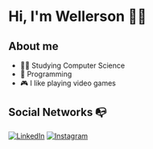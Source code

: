 # Hi, I'm Wellerson :man_technologist:

## About me
- 👨‍🎓 Studying Computer Science
- :blue_heart: Programming
- :video_game: I like playing video games

## Social Networks :mailbox_with_no_mail:

<a href="https://www.linkedin.com/in/wellersonprenholato/" target="_blank"><img src="https://img.shields.io/badge/LinkedIn-%230077B5.svg?&style=flat-square&logo=linkedin&logoColor=white" alt="LinkedIn"></a>
<a href="https://www.instagram.com/wellersonprenholato/" target="_blank"><img src="https://img.shields.io/badge/Instagram-%23E4405F.svg?&style=flat-square&logo=instagram&logoColor=white" alt="Instagram"></a>
